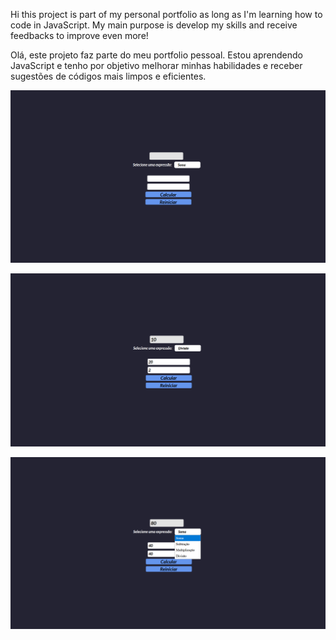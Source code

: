 Hi this project is part of my personal portfolio as long as I'm learning how to code in JavaScript. My main purpose is develop my skills and receive feedbacks to improve even more!

Olá, este projeto faz parte do meu portfolio pessoal. Estou aprendendo JavaScript e tenho por objetivo melhorar minhas habilidades e receber sugestões de códigos mais limpos e eficientes. 

![](ProjetoImagens/Imagem01.png)

![](ProjetoImagens/Imagem02.png)

![](ProjetoImagens/Imagem03.png)
